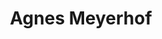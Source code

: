 ---
pid: obj1
grant_year_type: 2016 Digitization Project Grant
institution_name: The Grolier Club
institution_link: http://www.grolierclub.org/
coll_name: Maria Gerard Messenger Women’s Bookplate Collection
coll_link: http://dcmny.org/islandora/object/gc%3Amgmbookplates
description: Collection of over 2000 women’s bookplates and book labels assembled
  by Maria Gerard Messenger (1849-1937) of Great Neck, Long Island. The collection
  represents women book owners from the sixteenth century to the 1930s, and includes
  women from North America, England, France, Germany, the Low Countries, and Spain,
  among other locations. It includes both well-known collectors and those with little
  or no documentation in the historical record.
title: Agnes Meyerhof
source: http://dcmny.org/islandora/object/gc%3A6111
permalink: "/projects/obj1/"
layout: projects_item
---